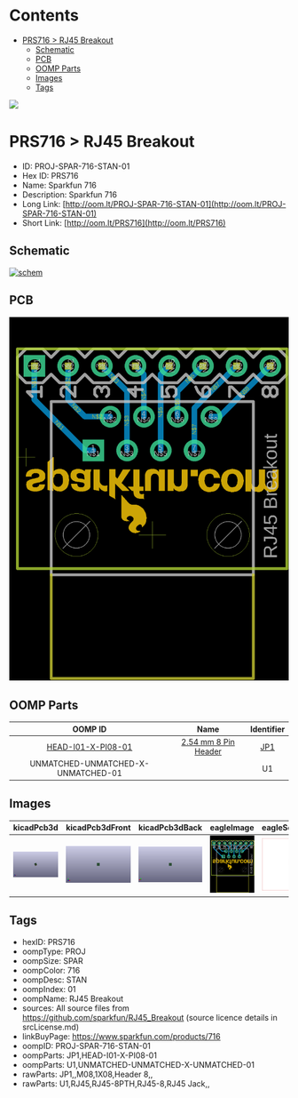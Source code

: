 



Contents
========

* [PRS716 > RJ45 Breakout](#prs716--rj45-breakout)
	* [Schematic](#schematic)
	* [PCB](#pcb)
	* [OOMP Parts](#oomp-parts)
	* [Images](#images)
	* [Tags](#tags)
  
![][im]
# PRS716 > RJ45 Breakout

- ID: PROJ-SPAR-716-STAN-01
- Hex ID: PRS716
- Name: Sparkfun 716
- Description: Sparkfun 716
- Long Link: [http://oom.lt/PROJ-SPAR-716-STAN-01](http://oom.lt/PROJ-SPAR-716-STAN-01)
- Short Link: [http://oom.lt/PRS716](http://oom.lt/PRS716)

## Schematic
  
[![schem](eagleSchemImage.png)](eagleSchemImage.png)
## PCB
  
[![pcb](eagleImage.png)](eagleImage.png)
## OOMP Parts
  

|OOMP ID|Name|Identifier|
| :---: | :---: | :---: |
|[HEAD-I01-X-PI08-01](https://github.com/oomlout/oomlout_OOMP_parts/tree/main/HEAD-I01-X-PI08-01/)|[2.54 mm 8 Pin Header](https://github.com/oomlout/oomlout_OOMP_parts/tree/main/HEAD-I01-X-PI08-01/)|[JP1](https://github.com/oomlout/oomlout_OOMP_parts/tree/main/HEAD-I01-X-PI08-01/)|
|UNMATCHED-UNMATCHED-X-UNMATCHED-01||U1|

## Images
  
  

|kicadPcb3d|kicadPcb3dFront|kicadPcb3dBack|eagleImage|eagleSchemImage|
| :---: | :---: | :---: | :---: | :---: |
|[![kicadPcb3d](kicadPcb3d_140.png)](kicadPcb3d.png)|[![kicadPcb3dFront](kicadPcb3dFront_140.png)](kicadPcb3dFront.png)|[![kicadPcb3dBack](kicadPcb3dBack_140.png)](kicadPcb3dBack.png)|[![eagleImage](eagleImage_140.png)](eagleImage.png)|[![eagleSchemImage](eagleSchemImage_140.png)](eagleSchemImage.png)|

## Tags

- hexID: PRS716
- oompType: PROJ
- oompSize: SPAR
- oompColor: 716
- oompDesc: STAN
- oompIndex: 01
- oompName: RJ45 Breakout
- sources: All source files from https://github.com/sparkfun/RJ45_Breakout (source licence details in srcLicense.md)
- linkBuyPage: https://www.sparkfun.com/products/716
- oompID: PROJ-SPAR-716-STAN-01
- oompParts: JP1,HEAD-I01-X-PI08-01
- oompParts: U1,UNMATCHED-UNMATCHED-X-UNMATCHED-01
- rawParts: JP1,,M08,1X08,Header 8,,
- rawParts: U1,RJ45,RJ45-8PTH,RJ45-8,RJ45 Jack,,



[im]: kicadPcb3d_450.png
